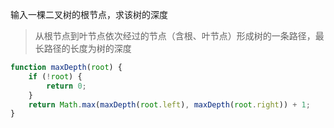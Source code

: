 输入一棵二叉树的根节点，求该树的深度

> 从根节点到叶节点依次经过的节点（含根、叶节点）形成树的一条路径，最长路径的长度为树的深度

```js
function maxDepth(root) {
    if (!root) {
        return 0;
    }
    return Math.max(maxDepth(root.left), maxDepth(root.right)) + 1;
}
```